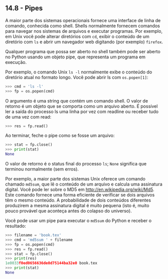 ## 14.8 - Pipes

A maior parte dos sistemas operacionais fornece uma interface de linha de comando, conhecida como shell. Shells normalmente fornecem comandos para navegar nos sistemas de arquivos e executar programas. Por exemplo, em Unix você pode alterar diretórios com `cd`, exibir o conteúdo de um diretório com `ls` e abrir um navegador web digitando (por exemplo) `firefox`.

Qualquer programa que possa ser aberto no shell também pode ser aberto no Python usando um objeto pipe, que representa um programa em execução.

Por exemplo, o comando Unix `ls -l` normalmente exibe o conteúdo do diretório atual no formato longo. Você pode abrir ls com `os.popen[1]`:

```python
>>> cmd = 'ls -l'
>>> fp = os.popen(cmd)
```

O argumento é uma string que contém um comando shell. O valor de retorno é um objeto que se comporta como um arquivo aberto. É possível ler a saída do processo ls uma linha por vez com readline ou receber tudo de uma vez com read:

```python
>>> res = fp.read()
```

Ao terminar, feche o pipe como se fosse um arquivo:


```python
>>> stat = fp.close()
>>> print(stat)
None
```

O valor de retorno é o status final do processo `ls`; `None` significa que terminou normalmente (sem erros).

Por exemplo, a maior parte dos sistemas Unix oferece um comando chamado `md5sum`, que lê o conteúdo de um arquivo e calcula uma assinatura digital. Você pode ler sobre o MD5 em http://en.wikipedia.org/wiki/Md5. Este comando fornece uma forma eficiente de verificar se dois arquivos têm o mesmo conteúdo. A probabilidade de dois conteúdos diferentes produzirem a mesma assinatura digital é muito pequena (isto é, muito pouco provável que aconteça antes do colapso do universo).

Você pode usar um pipe para executar o `md5sum` do Python e receber o resultado:

```python
>>> filename = 'book.tex'
>>> cmd = 'md5sum ' + filename
>>> fp = os.popen(cmd)
>>> res = fp.read()
>>> stat = fp.close()
>>> print(res)
1e0033f0ed0656636de0d75144ba32e0 book.tex
>>> print(stat)
None
```
